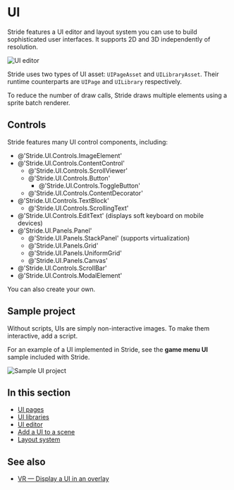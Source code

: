 # UI

Stride features a UI editor and layout system you can use to build sophisticated user interfaces. It supports 2D and 3D independently of resolution.

![UI editor](media/ui-editor.png)

Stride uses two types of UI asset: `UIPageAsset` and `UILibraryAsset`. Their runtime counterparts are `UIPage` and `UILibrary` respectively.

To reduce the number of draw calls, Stride draws multiple elements using a sprite batch renderer.

## Controls

Stride features many UI control components, including:

* @'Stride.UI.Controls.ImageElement'
* @'Stride.UI.Controls.ContentControl'
  * @'Stride.UI.Controls.ScrollViewer'
  * @'Stride.UI.Controls.Button'
    * @'Stride.UI.Controls.ToggleButton'
  * @'Stride.UI.Controls.ContentDecorator'
* @'Stride.UI.Controls.TextBlock'
  * @'Stride.UI.Controls.ScrollingText'
* @'Stride.UI.Controls.EditText' (displays soft keyboard on mobile devices)
* @'Stride.UI.Panels.Panel'
  * @'Stride.UI.Panels.StackPanel' (supports virtualization)
  * @'Stride.UI.Panels.Grid'
  * @'Stride.UI.Panels.UniformGrid'
  * @'Stride.UI.Panels.Canvas'
* @'Stride.UI.Controls.ScrollBar'
* @'Stride.UI.Controls.ModalElement'

You can also create your own.

## Sample project

Without scripts, UIs are simply non-interactive images. To make them interactive, add a script.

For an example of a UI implemented in Stride, see the **game menu UI** sample included with Stride.

![Sample UI project](media/ui-sample-project.png)

## In this section

* [UI pages](ui-pages.md)
* [UI libraries](ui-libraries.md)
* [UI editor](ui-editor.md)
* [Add a UI to a scene](add-a-ui-to-a-scene.md)
* [Layout system](layout-system.md)

## See also

* [VR — Display a UI in an overlay](../virtual-reality/display-a-ui-in-an-overlay.md)